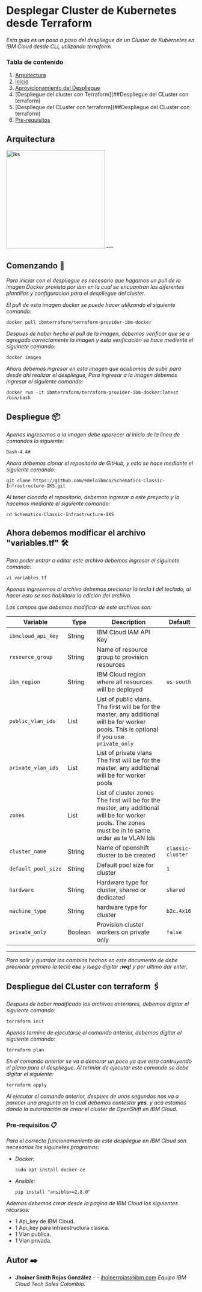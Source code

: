 
# Desplegar Cluster de Kubernetes desde Terraform

_Esta guia es un paso a  paso del despliegue de un Cluster de Kubernetes en IBM Cloud desde CLI, utilizando terraform._

### Tabla de contenido
1. [Arquitectura](##Arquitectura)
2. [Inicio](##Comenzando)
3. [Aprovicionamiento del Despliegue](##Despliegue)
4. [Despliegue del cluster con Terraform](##Despliegue del CLuster con terraform)
4. [Despliegue del CLuster con terraform](##Despliegue del CLuster con terraform)   
5. [Pre-requisitos](###Pre-requisitos)


## Arquitectura

<img width="262" alt="iks" src="https://user-images.githubusercontent.com/60987042/79510157-7174ee80-8002-11ea-9548-e7f6d243f0ea.PNG">
---

## Comenzando 🚀

_Para iniciar con el despliegue es necesario que hagamos un pull de la imagen Docker provista por ibm en la cual se encuantran las diferentes plantillas y configuracion para el despliegue del cluster._

_El pull de esta imagen docker se puede hacer utilizando el siguiente comando:_

    
    docker pull ibmterraform/terraform-provider-ibm-docker
    
    
_Despues de haber hecho el pull de la imagen, debemos verificar que se a agregado correctamente la imagen y esta verificación se hace mediente el siguinete comando:_

    
    docker images
    

_Ahora debemos ingresar en esta imagen que acabamos de subir para desde ahi realizar el despliegue, Para ingresar a la imagen debemos ingresar el siguiente comando:_

    
    docker run -it ibmterraform/terraform-provider-ibm-docker:latest /bin/bash
    
    
## Despliegue 📦

_Apenas ingresemos a la imagen debe aparecer al inicio de la linea de comandos lo siguiente:_

    Bash-4.4#
    
_Ahora debemos clonar el repositorio de GitHub, y esto se hace mediante el siguiente comando:_

    git clone https://github.com/emeloibmco/Schematics-Classic-Infrastructure-IKS.git
    
_Al tener clonado el repositorio, debemos ingresar a este preyecto y lo hacemos mediante el siguiente comando:_

    cd Schematics-Classic-Infrastructure-IKS
 
## Ahora debemos modificar el archivo "variables.tf" 🛠️

_Para poder entrar a editar este archivo debemos ingresar el siguinete comando:_

    vi variables.tf
    
_Apenas ingresemos al archivo debemos precionar la tecla **i** del teclado, al hacer esto se nos habilitara la edición del archivo._

_Los campos que debemos modificar de este archivos son:_

Variable | Type | Description | Default
---------|------|-------------|--------
`ibmcloud_api_key` | String | IBM Cloud IAM API Key |
`resource_group` | String | Name of resource group to provision resources |
`ibm_region` | String | IBM Cloud region where all resources will be deployed | `us-south`
`public_vlan_ids` | List | List of public vlans. The first will be for the master, any additional will be for worker pools. This is optional if you use `private_only` |
`private_vlan_ids` | List | List of private vlans The first will be for the master, any additional will be for worker pools |
`zones` | List | List of cluster zones The first will be for the master, any additional will be for worker pools. The zones must be in te same order as te VLAN Ids |
`cluster_name` | String | Name of openshift cluster to be created | `classic-cluster`
`default_pool_size` | String | Default pool size for cluster | `1`
`hardware` | String | Hardware type for cluster, shared or dedicated | `shared`
`machine_type` | String | hardware type for cluster | `b2c.4x16`
`private_only` | Boolean | Provision cluster workers on private only | `false`
---
    
    
_Para salir y guardar los cambios hechos en este documento de debe precionar primero la tecla **esc** y luego digitar **:wq!** y por ultimo dar enter._ 



## Despliegue del CLuster con terraform 🖇️

_Despues de haber modificado los archivos anteriores, debemos digitar el siguiente comando:_

    terraform init

_Apenas termine de ejecutarse el comando anterior, debemos digitar el siguiente comando:_

    terraform plan
    
_En el comando anterior se va a demorar un poco ya que esta contruyendo el plano para el despliegue. Al termiar de ejecutar este comando se debe digitar el siguiente:_

    terraform apply
    
_Al ejecutar el comando anterior, despues de unos segundos nos va a parecer una pregunta en la cual debemos contestar **yes**, y aca estamos dando la autorización de crear el cluster de OpenShift en IBM Cloud._



### Pre-requisitos 📋

_Para el correcto funcionameniento de este despliegue en IBM Cloud son necesarios los siguinetes programas:_

* _Docker:_

    ```
    sudo apt install docker-ce
    ```

* _Ansible:_
    ```
    pip install "ansible>=2.8.0"
    ```
_Ademas debemos crear desde la pagina de IBM Cloud los siguientes recursos:_

* 1 Api_key de IBM Cloud.
* 1 Api_key para infraestructura clasica.
* 1 Vlan publica.
* 1 Vlan privada.

## Autor ✒️

* **Jhoiner Smith Rojas González** -  - jhoinerrojas@ibm.com
_Equipo IBM Cloud Tech Sales Colombia._



